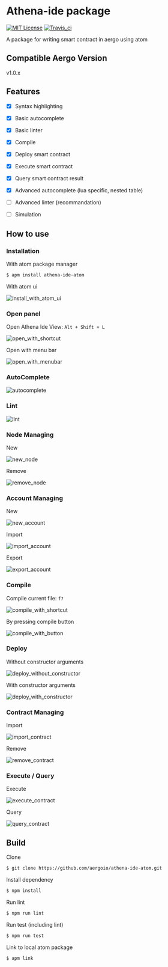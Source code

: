 # Athena-ide package

[![MIT License](https://img.shields.io/badge/license-MIT-blue.svg)](https://opensource.org/licenses/MIT)
[![Travis_ci](https://travis-ci.org/aergoio/athena-ide-atom.svg?branch=master)](https://travis-ci.org/aergoio/athena-ide-atom/)

A package for writing smart contract in aergo using atom

## Compatible Aergo Version

v1.0.x

## Features

- [X] Syntax highlighting
- [X] Basic autocomplete
- [X] Basic linter
- [X] Compile
- [X] Deploy smart contract
- [X] Execute smart contract
- [X] Query smart contract result
- [X] Advanced autocomplete (lua specific, nested table)

- [ ] Advanced linter (recommandation)
- [ ] Simulation


## How to use

### Installation

With atom package manager

```sh
$ apm install athena-ide-atom
```

With atom ui

![install_with_atom_ui](./screenshots/install_with_atom_ui.gif)

### Open panel

Open Athena Ide View: `Alt + Shift + L`

![open_with_shortcut](./screenshots/open_with_shortcut.gif)

Open with menu bar

![open_with_menubar](./screenshots/open_with_menubar.gif)

### AutoComplete

![autocomplete](./screenshots/autocomplete.gif)

### Lint

![lint](./screenshots/lint.gif)

### Node Managing

New

![new_node](./screenshots/new_node.gif)

Remove

![remove_node](./screenshots/remove_node.gif)

### Account Managing

New

![new_account](./screenshots/new_account.gif)

Import

![import_account](./screenshots/import_account.gif)

Export

![export_account](./screenshots/export_account.gif)

### Compile

Compile current file: `f7`

![compile_with_shortcut](./screenshots/compile_with_shortcut.gif)

By pressing compile button

![compile_with_button](./screenshots/compile_with_button.gif)

### Deploy

Without constructor arguments

![deploy_without_constructor](./screenshots/deploy_without_constructor.gif)

With constructor arguments

![deploy_with_constructor](./screenshots/deploy_with_constructor.gif)

### Contract Managing

Import

![import_contract](./screenshots/import_contract.gif)

Remove

![remove_contract](./screenshots/remove_contract.gif)

### Execute / Query

Execute

![execute_contract](./screenshots/execute_contract.gif)

Query

![query_contract](./screenshots/query_contract.gif)

## Build

Clone

```sh
$ git clone https://github.com/aergoio/athena-ide-atom.git
```

Install dependency

```sh
$ npm install
```

Run lint

```sh
$ npm run lint
```

Run test (including lint)

```sh
$ npm run test
```

Link to local atom package

```sh
$ apm link
```
